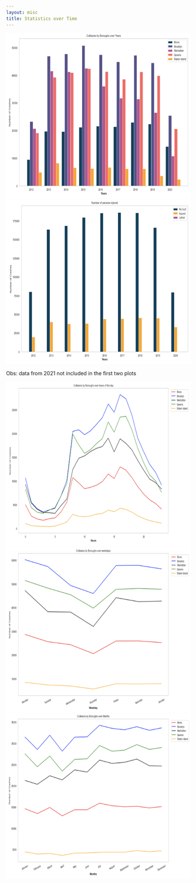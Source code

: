 ```yaml
---
layout: misc
title: Statistics over Time
---
```




<img src="Boroughyears.jpg" width="550" height="450">



<img src="injured.jpg" width="550" height="450">

Obs: data from 2021 not included in the first two plots 


<img src="hours.jpg" width="550" height="450">


<img src="weekdays.jpg" width="550" height="450">


<img src="months.jpg" width="550" height="450">
